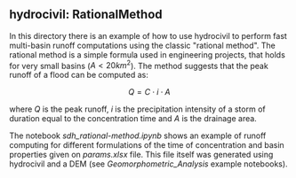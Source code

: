 ## hydrocivil: RationalMethod

In this directory there is an example of how to use hydrocivil to perform fast multi-basin runoff computations using the classic "rational method". The rational method is a simple formula used in engineering projects, that holds for very small basins ($A < 20 km^2$). The method suggests that the peak runoff of a flood can be computed as:

$$
Q = C \cdot i \cdot A
$$

where $Q$ is the peak runoff, $i$ is the precipitation intensity of a storm of duration equal to the concentration time and $A$ is the drainage area.

The notebook *sdh_rational-method.ipynb* shows an example of runoff computing for different formulations of the time of concentration and basin properties given on *params.xlsx* file. This file itself was generated using hydrocivil and a DEM (see *Geomorphometric_Analysis* example notebooks).
